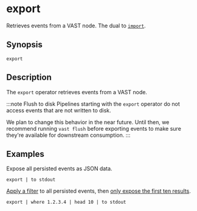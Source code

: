 # export

Retrieves events from a VAST node. The dual to [`import`](../sinks/import.md).

## Synopsis

```
export
```

## Description

The `export` operator retrieves events from a VAST node.

:::note Flush to disk
Pipelines starting with the `export` operator do not access events that are not
written to disk.

We plan to change this behavior in the near future. Until then, we recommend
running `vast flush` before exporting events to make sure they're available for
downstream consumption.
:::

## Examples

Expose all persisted events as JSON data.

```
export | to stdout
```

[Apply a filter](../transformations/where.md) to all persisted events, then
[only expose the first ten results](../transformations/head.md).

```
export | where 1.2.3.4 | head 10 | to stdout
```
